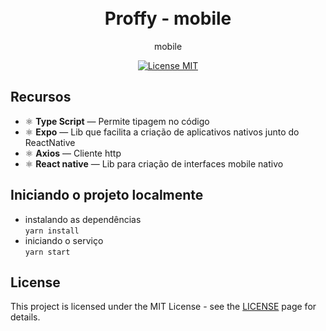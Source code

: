 <h1 align="center">
<br>
Proffy - mobile
</h1>

<p align="center">mobile</p>

<p align="center">
  <a href="https://opensource.org/licenses/MIT">
    <img src="https://img.shields.io/badge/License-MIT-blue.svg" alt="License MIT">
  </a>
</p>

## Recursos

- ⚛️ **Type Script** — Permite tipagem no código
- ⚛️ **Expo** — Lib que facilita a criação de aplicativos nativos junto do ReactNative
- ⚛️ **Axios** — Cliente http
- ⚛️ **React native** — Lib para criação de interfaces mobile nativo

## Iniciando o projeto localmente
- instalando as dependências <br>
`yarn install` <br>
- iniciando o serviço <br>
`yarn start`


## License

This project is licensed under the MIT License - see the [LICENSE](https://opensource.org/licenses/MIT) page for details.
